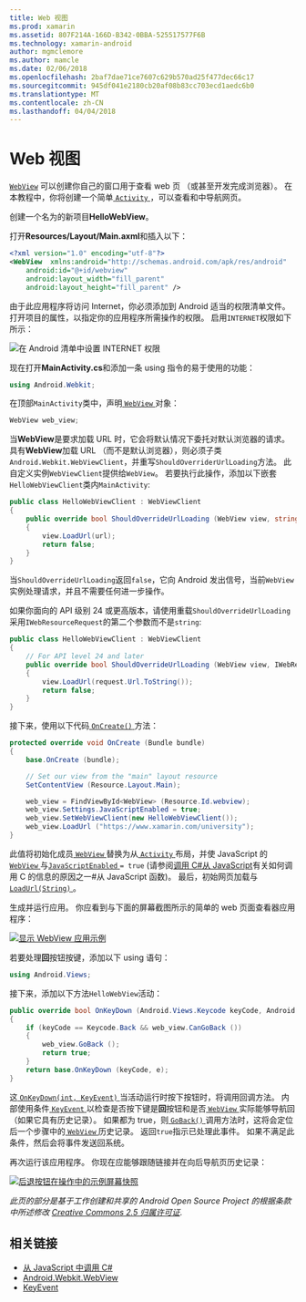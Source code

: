 ```yaml
---
title: Web 视图
ms.prod: xamarin
ms.assetid: 807F214A-166D-B342-0BBA-525517577F6B
ms.technology: xamarin-android
author: mgmclemore
ms.author: mamcle
ms.date: 02/06/2018
ms.openlocfilehash: 2baf7dae71ce7607c629b570ad25f477dec66c17
ms.sourcegitcommit: 945df041e2180cb20af08b83cc703ecd1aedc6b0
ms.translationtype: MT
ms.contentlocale: zh-CN
ms.lasthandoff: 04/04/2018
---
```

# <a name="web-view"></a>Web 视图

[`WebView`](https://developer.xamarin.com/api/type/Android.Webkit.WebView/) 可以创建你自己的窗口用于查看 web 页 （或甚至开发完成浏览器）。 在本教程中，你将创建一个简单[ `Activity` ](https://developer.xamarin.com/api/type/Android.App.Activity/) ，可以查看和中导航网页。

创建一个名为的新项目**HelloWebView**。

打开**Resources/Layout/Main.axml**和插入以下：

```xml
<?xml version="1.0" encoding="utf-8"?>
<WebView  xmlns:android="http://schemas.android.com/apk/res/android"
    android:id="@+id/webview"
    android:layout_width="fill_parent"
    android:layout_height="fill_parent" />
```

由于此应用程序将访问 Internet，你必须添加到 Android 适当的权限清单文件。 打开项目的属性，以指定你的应用程序所需操作的权限。 启用`INTERNET`权限如下所示：

![在 Android 清单中设置 INTERNET 权限](web-view-images/01-set-internet-permissions.png)

现在打开**MainActivity.cs**和添加一条 using 指令的易于使用的功能：

```csharp
using Android.Webkit;
```

在顶部`MainActivity`类中，声明[ `WebView` ](https://developer.xamarin.com/api/type/Android.Webkit.WebView/)对象：

```csharp
WebView web_view;
```

当**WebView**是要求加载 URL 时，它会将默认情况下委托对默认浏览器的请求。 具有**WebView**加载 URL （而不是默认浏览器），则必须子类`Android.Webkit.WebViewClient`，并重写`ShouldOverriderUrlLoading`方法。 此自定义实例`WebViewClient`提供给`WebView`。 若要执行此操作，添加以下嵌套`HelloWebViewClient`类内`MainActivity`:

```csharp
public class HelloWebViewClient : WebViewClient
{
    public override bool ShouldOverrideUrlLoading (WebView view, string url)
    {
        view.LoadUrl(url);
        return false;
    }
}
```

当`ShouldOverrideUrlLoading`返回`false`，它向 Android 发出信号，当前`WebView`实例处理请求，并且不需要任何进一步操作。 

如果你面向的 API 级别 24 或更高版本，请使用重载`ShouldOverrideUrlLoading`采用`IWebResourceRequest`的第二个参数而不是`string`:

```csharp
public class HelloWebViewClient : WebViewClient
{
    // For API level 24 and later
    public override bool ShouldOverrideUrlLoading (WebView view, IWebResourceRequest request)
    {
        view.LoadUrl(request.Url.ToString());
        return false;
    }
}
```

接下来，使用以下代码[ `OnCreate()` ](https://developer.xamarin.com/api/member/Android.App.Activity.OnCreate/(Android.OS.Bundle))方法：

```csharp
protected override void OnCreate (Bundle bundle)
{
    base.OnCreate (bundle);

    // Set our view from the "main" layout resource
    SetContentView (Resource.Layout.Main);

    web_view = FindViewById<WebView> (Resource.Id.webview);
    web_view.Settings.JavaScriptEnabled = true;
    web_view.SetWebViewClient(new HelloWebViewClient());
    web_view.LoadUrl ("https://www.xamarin.com/university");
}
```

此值将初始化成员[ `WebView` ](https://developer.xamarin.com/api/type/Android.Webkit.WebView/)替换为从[ `Activity` ](https://developer.xamarin.com/api/type/Android.App.Activity/)布局，并使 JavaScript 的[ `WebView` ](https://developer.xamarin.com/api/type/Android.Webkit.WebView/)与[`JavaScriptEnabled` ](https://developer.xamarin.com/api/property/Android.Webkit.WebSettings.JavaScriptEnabled/) 
 `= true` (请参阅[调用 C\#从 JavaScript](https://developer.xamarin.com/recipes/android/controls/webview/call_csharp_from_javascript)有关如何调用 C 的信息的原因之一\#从 JavaScript 函数)。 最后，初始网页加载与[ `LoadUrl(String)` ](https://developer.xamarin.com/api/type/Android.Webkit.WebView/%2fM%2fLoadUrl)。

生成并运行应用。 你应看到与下面的屏幕截图所示的简单的 web 页面查看器应用程序：

[![显示 WebView 应用示例](web-view-images/02-simple-webview-app-sml.png)](web-view-images/02-simple-webview-app.png#lightbox)

若要处理**回**按钮按键，添加以下 using 语句：

```csharp
using Android.Views;
```

接下来，添加以下方法`HelloWebView`活动：

```csharp
public override bool OnKeyDown (Android.Views.Keycode keyCode, Android.Views.KeyEvent e)
{
    if (keyCode == Keycode.Back && web_view.CanGoBack ())
    {
        web_view.GoBack ();
        return true;
    }
    return base.OnKeyDown (keyCode, e);
}
```

这[ `OnKeyDown(int, KeyEvent)` ](https://developer.xamarin.com/api/member/Android.App.Activity.OnKeyDown/(Android.Views.Keycode%2cAndroid.Views.KeyEvent))当活动运行时按下按钮时，将调用回调方法。 内部使用条件[ `KeyEvent` ](https://developer.xamarin.com/api/type/Android.Views.KeyEvent/)以检查是否按下键是**回**按钮和是否[ `WebView` ](https://developer.xamarin.com/api/type/Android.Webkit.WebView/)实际能够导航回 （如果它具有历史记录）。 如果都为 true，则[ `GoBack()` ](https://developer.xamarin.com/api/member/Android.Webkit.WebView.GoBack/)调用方法时，这将会定位后一个步骤中的[ `WebView` ](https://developer.xamarin.com/api/type/Android.Webkit.WebView/)历史记录。 返回`true`指示已处理此事件。 如果不满足此条件，然后会将事件发送回系统。

再次运行该应用程序。 你现在应能够跟随链接并在向后导航页历史记录：

[![后退按钮在操作中的示例屏幕快照](web-view-images/03-back-button-sml.png)](web-view-images/03-back-button.png#lightbox)


*此页的部分是基于工作创建和共享的 Android Open Source Project 的根据条款中所述修改*
[*Creative Commons 2.5 归属许可证*](http://creativecommons.org/licenses/by/2.5/).


## <a name="related-links"></a>相关链接

- [从 JavaScript 中调用 C#](https://developer.xamarin.com/recipes/android/controls/webview/call_csharp_from_javascript)
- [Android.Webkit.WebView](https://developer.xamarin.com/api/type/Android.Webkit.WebView)
- [KeyEvent](https://developer.xamarin.com/api/type/Android.Webkit.WebView/Client)
